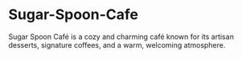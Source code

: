 # Sugar-Spoon-Cafe
Sugar Spoon Café is a cozy and charming café known for its artisan desserts, signature coffees, and a warm, welcoming atmosphere. 
